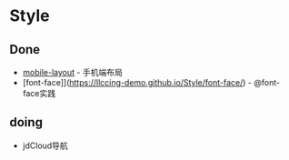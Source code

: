 # Style

## Done

- [mobile-layout](https://llccing-demo.github.io/Style/mobile-layout/) - 手机端布局
- [font-face]](https://llccing-demo.github.io/Style/font-face/) - @font-face实践

## doing

- jdCloud导航

